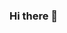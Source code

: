 ### Hi there 👋

<!--
**andyargg/andyargg** is a ✨ _special_ ✨ repository because its `README.md` (this file) appears on your GitHub profile.

Here are some ideas to get you started:


- 🤔 I’m looking for help with learning more about programming and have a job for in the future
-My carreer is Programming Technician. 1st year
- Studying poo/archives with Python
- Learning games development with pygame
-->
